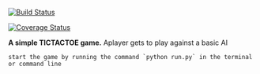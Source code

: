[![Build Status](https://travis-ci.org/kenneth051/tictactoe.svg?branch=feedback)](https://travis-ci.org/kenneth051/tictactoe)

[![Coverage Status](https://coveralls.io/repos/github/kenneth051/tictactoe/badge.svg?branch=feedback)](https://coveralls.io/github/kenneth051/tictactoe?branch=feedback)

**A simple TICTACTOE game.**
Aplayer gets to play against a basic AI

    start the game by running the command `python run.py` in the terminal or command line

